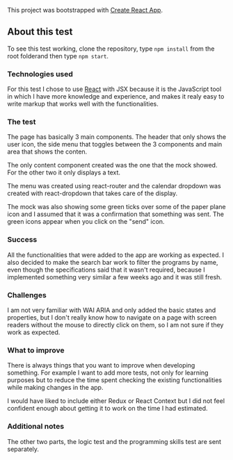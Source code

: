 This project was bootstrapped with [Create React App](https://github.com/facebook/create-react-app).

## About this test

To see this test working, clone the repository, type `npm install` from the root folderand then type `npm start`.

### Technologies used

For this test I chose to use [React](https://reactjs.org/) with JSX because it is the JavaScript tool in which I have more knowledge and experience, and makes it realy easy to write markup that works well with the functionalities.

### The test

The page has basically 3 main components. The header that only shows the user icon, the side menu that toggles between the 3 components and main area that shows the conten.

The only content component created was the one that the mock showed. For the other two it only displays a text.

The menu was created using react-router and the calendar dropdown was created with react-dropdown that takes care of the display.

The mock was also showing some green ticks over some of the paper plane icon and I assumed that it was a confirmation that something was sent. The green icons appear when you click on the "send" icon.

### Success

All the functionalities that were added to the app are working as expected. I also decided to make the search bar work to filter the programs by name, even though the specifications said that it wasn't required, because I implemented something very similar a few weeks ago and it was still fresh.

### Challenges
I am not very familiar with WAI ARIA and only added the basic states and properties, but I don't really know how to navigate on a page with screen readers without the mouse to directly click on them, so I am not sure if they work as expected.

### What to improve
There is always things that you want to improve when developing something. For example I want to add more tests, not only for learning purposes but to reduce the time spent checking the existing functionalities while making changes in the app.

I would have liked to include either Redux or React Context but I did not feel confident enough about getting it to work on the time I had estimated.

### Additional notes

The other two parts, the logic test and the programming skills test are sent separately.
